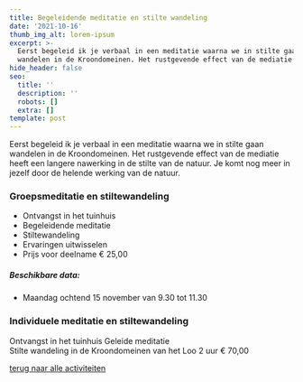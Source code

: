 ```yaml
---
title: Begeleidende meditatie en stilte wandeling
date: '2021-10-16'
thumb_img_alt: lorem-ipsum
excerpt: >-
  Eerst begeleid ik je verbaal in een meditatie waarna we in stilte gaan
  wandelen in de Kroondomeinen. Het rustgevende effect van de mediatie heeft ...
hide_header: false
seo:
  title: ''
  description: ''
  robots: []
  extra: []
template: post
---
```

Eerst begeleid ik je verbaal in een meditatie waarna we in stilte gaan wandelen in de Kroondomeinen. Het rustgevende effect van de mediatie heeft een langere nawerking in de stilte van de natuur. Je komt nog meer in jezelf door de helende werking van de natuur.

### Groepsmeditatie en stiltewandeling
 
*   Ontvangst in het tuinhuis
*   Begeleidende meditatie
*   Stiltewandeling
*   Ervaringen uitwisselen
*   Prijs voor deelname € 25,00

##### Beschikbare data:

*   Maandag ochtend 15 november van 9.30 tot 11.30

### Individuele meditatie en stiltewandeling
Ontvangst in het tuinhuis 
Geleide meditatie  
Stilte wandeling in de Kroondomeinen van het Loo 
2 uur € 70,00


[terug naar alle activiteiten](/diensten-voor-jou)